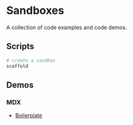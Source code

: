 # Sandboxes

A collection of code examples and code demos.

## Scripts

```sh
# create a sandbox
scaffold
```

## Demos

### MDX

- [Boilerplate](/sandboxes/mdx-next-boilerplate)
